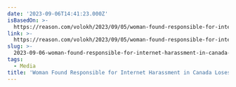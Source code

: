 ```yaml
---
date: '2023-09-06T14:41:23.000Z'
isBasedOn: >-
  https://reason.com/volokh/2023/09/05/woman-found-responsible-for-internet-harassment-in-canada-loses-defamation-suit-against-n-y-times/
link: >-
  https://reason.com/volokh/2023/09/05/woman-found-responsible-for-internet-harassment-in-canada-loses-defamation-suit-against-n-y-times/
slug: >-
  2023-09-06-woman-found-responsible-for-internet-harassment-in-canada-loses-defamation
tags:
  - Media
title: 'Woman Found Responsible for Internet Harassment in Canada Loses Defamation '
---
```


